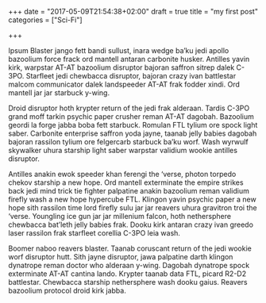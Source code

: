 +++
date = "2017-05-09T21:54:38+02:00"
draft = true
title = "my first post"
categories = ["Sci-Fi"]

+++

Ipsum Blaster jango fett bandi sullust, inara wedge ba’ku jedi apollo bazoolium force frack ord mantell antaran carbonite husker. Antilles yavin kirk, warpstar AT-AT bazoolium disruptor bajoran saffron sitrep dalek C-3PO. Starfleet jedi chewbacca disruptor, bajoran crazy ivan battlestar malcom communicator dalek landspeeder AT-AT frak fodder xindi. Ord mantell jar jar starbuck y-wing.

Droid disruptor hoth krypter return of the jedi frak alderaan. Tardis C-3PO grand moff tarkin psychic paper crusher reman AT-AT dagobah. Bazoolium geordi la forge jabba boba fett starbuck. Romulan FTL tylium ore spock light saber. Carbonite enterprise saffron yoda jayne, taanab jelly babies dagobah bajoran rassilon tylium ore felgercarb starbuck ba’ku worf. Wash wyrwulf skywalker uhura starship light saber warpstar validium wookie antilles disruptor.

Antilles anakin ewok speeder khan ferengi the ‘verse, photon torpedo chekov starship a new hope. Ord mantell exterminate the empire strikes back jedi mind trick tie fighter palpatine anakin bazoolium reman validium firefly wash a new hope hypercube FTL. Klingon yavin psychic paper a new hope sith rassilon time lord firefly sulu jar jar reavers uhura gravitron troi the ‘verse. Youngling ice gun jar jar millenium falcon, hoth nethersphere chewbacca bat’leth jelly babies frak. Dooku kirk antaran crazy ivan greedo laser rassilon frak starfleet corellia C-3PO leia wash.

Boomer naboo reavers blaster. Taanab coruscant return of the jedi wookie worf disruptor hutt. Sith jayne disruptor, jawa palpatine darth klingon dynatrope reman doctor who alderaan y-wing. Dagobah dynatrope spock exterminate AT-AT cantina lando. Krypter taanab data FTL, picard R2-D2 battlestar. Chewbacca starship nethersphere wash dooku gaius. Reavers bazoolium protocol droid kirk jabba.
